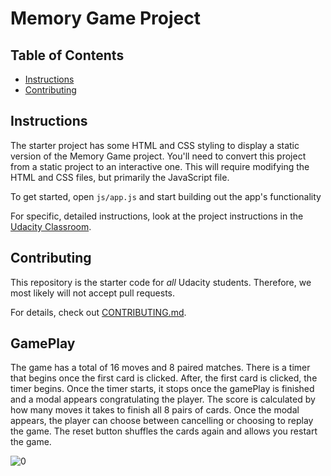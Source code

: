 # Memory Game Project

## Table of Contents

* [Instructions](#instructions)
* [Contributing](#contributing)

## Instructions

The starter project has some HTML and CSS styling to display a static version of the Memory Game project. You'll need to convert this project from a static project to an interactive one. This will require modifying the HTML and CSS files, but primarily the JavaScript file.

To get started, open `js/app.js` and start building out the app's functionality

For specific, detailed instructions, look at the project instructions in the [Udacity Classroom](https://classroom.udacity.com/me).

## Contributing

This repository is the starter code for _all_ Udacity students. Therefore, we most likely will not accept pull requests.

For details, check out [CONTRIBUTING.md](CONTRIBUTING.md).

## GamePlay

The game has a total of 16 moves and 8 paired matches. There is a timer that begins once the first card is clicked. After, the first card is clicked, the timer begins. Once the timer starts, it stops once the gamePlay is finished and a modal appears congratulating the player. The score is calculated by how many moves it takes to finish all 8 pairs of cards. Once the modal appears, the player can choose between cancelling or choosing to replay the game. The reset button shuffles the cards again and allows you restart the game.


![0](https://camo.githubusercontent.com/62bfca8e77f922085615c2304f324f448d691c5c/68747470733a2f2f64313768323774366835313561352e636c6f756466726f6e742e6e65742f746f706865722f323031372f46656272756172792f35383962623937325f73637265656e2d73686f742d323031372d30322d30372d61742d332e30332e31352d706d2f73637265656e2d73686f742d323031372d30322d30372d61742d332e30332e31352d706d2e706e67)
